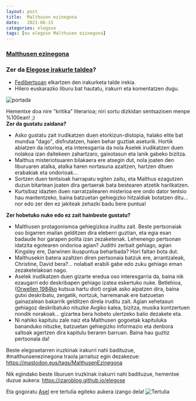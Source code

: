 ```yaml
---
layout: post
title:  Malthusen ezinegona
date:   2021-06-15
categories: elegose
tags: [eu elegose Malthusen ezinegona]
---
```

### [Malthusen ezinegona](http://aselluzarraga.com/bibliografia/euskaraz/malthusen-ezinegona/)
### Zer da [Elegose irakurle taldea](https://laborategia.eus/mastodon-irakurketa-taldea/)?
- [Fedibertsoan](https://eu.wikipedia.org/wiki/Fedibertso) elkartzen den irakurketa talde irekia.
- Hilero euskarazko liburu bat hautatu, irakurri eta komentatzen dugu.

![portada](http://aselluzarraga.com/wp-content/uploads/2021/05/Azala-1-682x1024.jpg)


Hementxe doa nire "kritika" literarioa; niri sortu dizkidan sentsazioen menpe %100ean! ;)    
**Zer da gustatu zaidana?**
- Asko gustatu zait irudikatzen duen etorkizun-distopia, halako elite bat mundua "dago", disfrutatzen, haien behar guztiak aseturik. Hortik abiatzen da istorioa, eta interesgarria da nola Aselek irudikatzen duen nolakoa izan daitekeen zahartzaro, gaixotasun eta lanik gabeko bizitza. 
- Malthus misteriotsuaren bilakaera ere atsegin dut, nola joaten den liburuaren atalka, atalka haren nortasuna azaltzen, hartzen dituen erabakiak eta ondorioak... 
- Sortzen duen tentsioak harrapatu egiten zaitu, eta Malthus ezagutzen duzun bitartean joaten dira gertaerak bata bestearen atzetik harilkatzen. 
- Kurtsibaz idazten duen narratzailearen misterioa ere ondo dator tentsio hau mantentzeko, baina batzuetan gehiegizko hitzaldiak botatzen ditu... nor edo zer den ez jakiteak zehazki badu bere puntua!


**Zer hobetuko nuke edo ez zait hainbeste gustatu?**  
- Malthusen protagonismoa gehiegizkoa iruditu zait. Beste pertsonaiak oso bigarren mailan gelditzen dira eleberri guztian, eta egia esan badaude hor garapen polita izan zezaketenak. Lehenengo pertsonan idatzita egotearen ondorioa agian? Judithi zerbait gehiago, agian Kingsley ere, Darwinen ikuspuntua beharbada? Hori faltan bota dut. 
- Malthusekin batera azaltzen diren pertsonaia batzuk ere, arrantzaleak, Christine, David bera?... nolabait erabili gabe edo zuku gehiago eman zezaketelakoan nago. 
- Aselek irudikatzen duen gizarte eredua oso interesgarria da, baina nik ezaugarri edo deskribapen gehiago izatea eskertuko nuke. Betlehioa, ([Orwellen 1984ko](https://eu.wikipedia.org/wiki/1984_(eleberria)) kutsua hartu diot) orgiak asko aipatzen dira, baina gutxi deskribatu, zergatik, nortzuk, harremanak ere batzuetan gainazalean bakarrik gelditzen direla iruditu zait. Agian xehetasun gehiagoz deskribatuko nituzke Avgiko kalea, bizitza, musika kontzertuen nondik norakoak... gizartea bera hobeto ulertzeko balio dezakete eta. 
- Ni nahiko kapitulu zale naiz eta Malthusen gogoetak kapituluka bananduko nituzke, batzuetan gehiegizko informazio eta denbora saltoak agertzen dira kapitulu beraren barruan. Baina hau guztiz pertsonala da! 

Beste elegosetarren iruzkinak irakurri nahi badituzue, #malthunsenezinegona traola jarraituz egin dezakezue: <https://mastodon.eus/tags/MalthusenEzinegona>

Nik egindako beste liburuen iruzkinak irakurri nahi badituzue, hementxe duzue aukera: <https://izaroblog.github.io/elegose>

Eta gogoratu [Asel](http://aselluzarraga.com/eu/ekin) ere tertulia egiteko aukera izango dela!
![Tertulia](https://mastodon.eus/system/media_attachments/files/106/405/778/970/601/040/original/1c789b9966c5134d.jpg)
